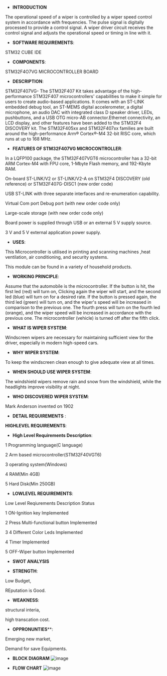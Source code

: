 
* **INTRODUCTION**

The operational speed of a wiper is controlled by a wiper speed control system in accordance with frequencies. The pulse signal is digitally processed to provide a control signal. A wiper driver circuit receives the control signal and adjusts the operational speed or timing in line with it.

* **SOFTWARE REQUIREMENTS**:

STM32 CUBE IDE

* **COMPONENTS**:

STM32F4O7VG MICROCONTROLLER BOARD

* **DESCRIPTION**:

STM32F407VG-
The STM32F407 Kit takes advantage of the high-performance STM32F407 microcontrollers' capabilities to make it simple for users to create audio-based applications. It comes with an ST-LINK embedded debug tool, an ST-MEMS digital accelerometer, a digital microphone, an audio DAC with integrated class D speaker driver, LEDs, pushbuttons, and a USB OTG micro-AB connector.Ethernet connectivity, an LCD display, and other features have been added to the STM32F4 DISCOVERY kit. The STM32F405xx and STM32F407xx families are built around the high-performance Arm® Cortex®-M4 32-bit RISC core, which runs at up to 168 MHz.

* **FEATURES OF STM32F407VG MICROCONTROLLER**:

In a LQFP100 package, the STM32F407VGT6 microcontroller has a 32-bit ARM Cortex-M4 with FPU core, 1-Mbyte Flash memory, and 192-Kbyte RAM.

On-board ST-LINK/V2 or ST-LINK/V2-A on STM32F4 DISCOVERY (old reference) or STM32F407G-DISC1 (new order code)

USB ST-LINK with three separate interfaces and re-enumeration capability.

Virtual Com port Debug port (with new order code only)

Large-scale storage (with new order code only)

Board power is supplied through USB or an external 5 V supply source.

3 V and 5 V external application power supply.

* **USES**:

This Microcontroller is utilised in printing and scanning machines ,heat ventilation, air conditioning, and security systems.

This module can be found in a variety of household products.

* **WORKING PRINCIPLE**:

Assume that the automobile is the microcontroller. If the button is hit, the first led (red) will turn on, Clicking again  the wiper will start, and the second led (blue) will turn on for a desired rate. If the button is pressed again, the third led (green) will turn on, and the wiper's speed will be increased in comparison to the previous one. The fourth press will turn on the fourth led (orange), and the wiper speed will be increased in accordance with the previous one. The microcontroller (vehicle) is turned off after the fifth click.


* **WHAT IS WIPER SYSTEM**:

Windscreen wipers are necessary for maintaining sufficient view for the driver, especially in modern high-speed cars.

* **WHY WIPER SYSTEM**:

To keep the windscreen clean enough to give adequate view at all times.

* **WHEN SHOULD USE WIPER SYSTEM**:

The windshield wipers remove rain and snow from the windshield, while the headlights improve visibility at night.

* **WHO DISCOVERED WIPER SYSTEM**:

Mark Anderson invented on 1902


* **DETAIL REQUIREMENTS** :

**HIGHLEVEL REQUIREMENTS**:

* **High Level Requirements	Description**:

1	Programming language(C language)

2	Arm based microcontroller(STM32F40VGT6)

3	operating system(Windows)

4	RAM(Min 4GB)

5	Hard Disk(Min 250GB)


* **LOWLEVEL REQUIREMENTS**:

Low Level Reqiurements	Description	Status

1	ON-Ignition key	Implemented

2	Press Multi-functional button	Implemented

3	4 Different Color Leds	Implemented

4	Timer	Implemented

5	OFF-Wiper button	Implemented

* **SWOT ANALYSIS**

* ****STRENGTH****: 

Low Budget,

REputation is Good.

* ****WEAKNESS****:

structural interia,

high transcation cost.

* **OPPRONUNTIES****:

Emerging new market,

Demand for save Equipments.



* **BLOCK DIAGRAM**
![image](https://user-images.githubusercontent.com/101467894/168442806-dfb4b395-c578-45e9-bca8-e6f19766bd0d.png)

* **FLOW CHART**
![image](https://user-images.githubusercontent.com/101467894/168443006-db5b0e68-4105-4c94-b92a-ef3ededdce76.png)



